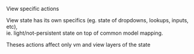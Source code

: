 View specific actions  

View state has its own specifics (eg. state of dropdowns, lookups, inputs, etc),  
ie. light/not-persistent state on top of common model mapping.  

Theses actions affect only vm and view layers of the state